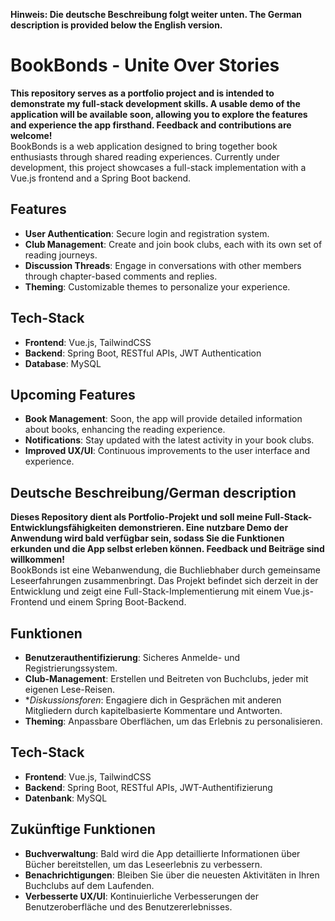
**Hinweis: Die deutsche Beschreibung folgt weiter unten. The German description is provided below the English version.**


# BookBonds - Unite Over Stories
**This repository serves as a portfolio project and is intended to demonstrate my full-stack development skills. A usable demo of the application will be available soon, allowing you to explore the features and experience the app firsthand. Feedback and contributions are welcome!** <br>
BookBonds is a web application designed to bring together book enthusiasts through shared reading experiences. Currently under development, this project showcases a full-stack implementation with a Vue.js frontend and a Spring Boot backend. 

## Features
- **User Authentication**: Secure login and registration system.
- **Club Management**: Create and join book clubs, each with its own set of reading journeys.
- **Discussion Threads**: Engage in conversations with other members through chapter-based comments and replies.
- **Theming**: Customizable themes to personalize your experience.
 
 
## Tech-Stack
- **Frontend**: Vue.js, TailwindCSS
- **Backend**: Spring Boot, RESTful APIs, JWT Authentication
- **Database**: MySQL

## Upcoming Features
- **Book Management**: Soon, the app will provide detailed information about books, enhancing the reading experience.
- **Notifications**: Stay updated with the latest activity in your book clubs.
- **Improved UX/UI**: Continuous improvements to the user interface and experience.


## Deutsche Beschreibung/German description

**Dieses Repository dient als Portfolio-Projekt und soll meine Full-Stack-Entwicklungsfähigkeiten demonstrieren. Eine nutzbare Demo der Anwendung wird bald verfügbar sein, sodass Sie die Funktionen erkunden und die App selbst erleben können. Feedback und Beiträge sind willkommen!** <br> BookBonds ist eine Webanwendung, die Buchliebhaber durch gemeinsame Leseerfahrungen zusammenbringt. Das Projekt befindet sich derzeit in der Entwicklung und zeigt eine Full-Stack-Implementierung mit einem Vue.js-Frontend und einem Spring Boot-Backend.

## Funktionen
- **Benutzerauthentifizierung**: Sicheres Anmelde- und Registrierungssystem.
- **Club-Management**: Erstellen und Beitreten von Buchclubs, jeder mit eigenen Lese-Reisen.
- **Diskussionsforen*: Engagiere dich in Gesprächen mit anderen Mitgliedern durch kapitelbasierte Kommentare und Antworten.
- **Theming**: Anpassbare Oberflächen, um das Erlebnis zu personalisieren.

## Tech-Stack
- **Frontend**: Vue.js, TailwindCSS
- **Backend**: Spring Boot, RESTful APIs, JWT-Authentifizierung
- **Datenbank**: MySQL

## Zukünftige Funktionen
- **Buchverwaltung**: Bald wird die App detaillierte Informationen über Bücher bereitstellen, um das Leseerlebnis zu verbessern.
- **Benachrichtigungen**: Bleiben Sie über die neuesten Aktivitäten in Ihren Buchclubs auf dem Laufenden.
- **Verbesserte UX/UI**: Kontinuierliche Verbesserungen der Benutzeroberfläche und des Benutzererlebnisses.
